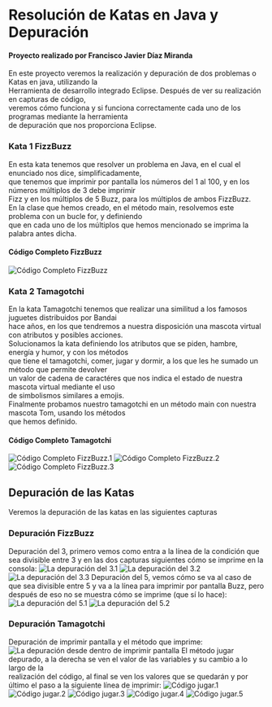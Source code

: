 # Resolución de Katas en Java y Depuración
#### Proyecto realizado por Francisco Javier Díaz Miranda
En este proyecto veremos la realización y depuración de dos problemas o Katas en java, utilizando la  
Herramienta de desarrollo integrado Eclipse. Después de ver su realización en capturas de código,  
veremos cómo funciona y si funciona correctamente cada uno de los programas mediante la herramienta  
de depuración que nos proporciona Eclipse.
### Kata 1 FizzBuzz
En esta kata tenemos que resolver un problema en Java, en el cual el enunciado nos dice, simplificadamente,  
que tenemos que imprimir por pantalla los números del 1 al 100, y en los números múltiplos de 3 debe imprimir  
Fizz y en los múltiplos de 5 Buzz, para los múltiplos de ambos FizzBuzz.  
En la clase que hemos creado, en el método main, resolvemos este problema con un bucle for, y definiendo  
que en cada uno de los múltiplos que hemos mencionado se imprima la palabra antes dicha.
#### Código Completo FizzBuzz
![Código Completo FizzBuzz](CapturasFizzBuzz/Código_completo_FizzBuzz.png)
### Kata 2 Tamagotchi
En la kata Tamagotchi tenemos que realizar una similitud a los famosos juguetes distribuidos por Bandai  
hace años, en los que tendremos a nuestra disposición una mascota virtual con atributos y posibles acciones.  
Solucionamos la kata definiendo los atributos que se piden, hambre, energía y humor, y con los métodos  
que tiene el tamagotchi, comer, jugar y dormir, a los que les he sumado un método que permite devolver  
un valor de cadena de caractéres que nos indica el estado de nuestra mascota virtual mediante el uso  
de simbolismos similares a emojis.  
Finalmente probamos nuestro tamagotchi en un método main con nuestra mascota Tom, usando los métodos  
que hemos definido.
#### Código Completo Tamagotchi
![Código Completo FizzBuzz.1](CapturasTamagotchi/Código_Tamagotchi1.png)
![Código Completo FizzBuzz.2](CapturasTamagotchi/Código_Tamagotchi2.png)
![Código Completo FizzBuzz.3](CapturasTamagotchi/Código_Tamagotchi3.png)
## Depuración de las Katas
Veremos la depuración de las katas en las siguientes capturas
### Depuración FizzBuzz
Depuración del 3, primero vemos como entra a la línea de la condición que sea divisible entre 3
y en las dos capturas siguientes cómo se imprime en la consola:
![La depuración del 3.1](CapturasFizzBuzz/Depuración_FizzBuzz1.png)
![La depuración del 3.2](CapturasFizzBuzz/Depuración_FizzBuzz2.png)
![La depuración del 3.3](CapturasFizzBuzz/Depuración_FizzBuzz3.png)
Depuración del 5, vemos cómo se va al caso de que sea divisible entre 5 y va a la línea para imprimir
por pantalla Buzz, pero después de eso no se muestra cómo se imprime (que sí lo hace):
![La depuración del 5.1](CapturasFizzBuzz/Depuración_FizzBuzz4.png)
![La depuración del 5.2](CapturasFizzBuzz/Depuración_FizzBuzz5.png)
### Depuración Tamagotchi
Depuración de imprimir pantalla y el método que imprime:
![La depuración desde dentro de imprimir pantalla](CapturasTamagotchi/Depuración_Tamagotchi6.png)
El método jugar depurado, a la derecha se ven el valor de las variables y su cambio a lo largo de la  
realización del código, al final se ven los valores que se quedarán y por último el paso a la siguiente
línea de imprimir:
![Código jugar.1](CapturasTamagotchi/Depuración_Tamagotchi1.png)
![Código jugar.2](CapturasTamagotchi/Depuración_Tamagotchi2.png)
![Código jugar.3](CapturasTamagotchi/Depuración_Tamagotchi3.png)
![Código jugar.4](CapturasTamagotchi/Depuración_Tamagotchi4.png)
![Código jugar.5](CapturasTamagotchi/Depuración_Tamagotchi5.png)
